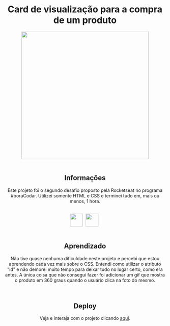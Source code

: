 <h1 align="center">Card de visualização para a compra de um produto</h1>
<div align="center">
<img height="400cm" src="https://user-images.githubusercontent.com/119365652/211894544-3bb43e76-aa4c-461c-b6c2-ecc14f007831.png">
</div>
<br>

<h2 align="center">Informações</h2>
<p align="center">Este projeto foi o segundo desafio proposto pela Rocketseat no programa #boraCodar. Utilizei somente HTML e CSS e terminei tudo em, mais ou menos, 1 hora.</p>
<br>

<div align="center">
<img height="40cm" src="https://cdn.jsdelivr.net/gh/devicons/devicon/icons/html5/html5-original.svg"/> <img height="40cm" hspace="5" src="https://cdn.jsdelivr.net/gh/devicons/devicon/icons/css3/css3-original.svg"/>
</div>
<br>

<h2 align="center">Aprendizado</h2>
<p align="center">Não tive quase nenhuma dificuldade neste projeto e percebi que estou aprendendo cada vez mais sobre o CSS. Entendi como utilizar o atributo "id" e não demorei muito tempo para deixar tudo no lugar certo, como era antes. A única coisa que não consegui fazer foi adicionar um gif que mostra o produto em 360 graus quando o usuário clica na foto do mesmo.</p>
<br>

<h2 align="center">Deploy</h2>
<p align="center">Veja e interaja com o projeto clicando <a href="https://hijuliacs.github.io/productcard/">aqui</a>.</p>
